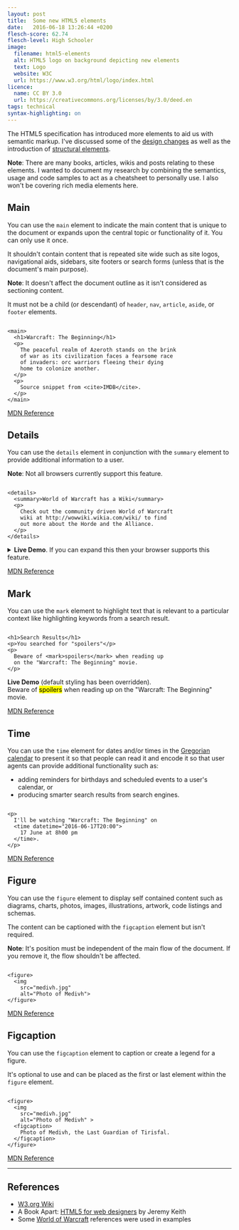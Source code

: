 ```yaml
---
layout: post
title:  Some new HTML5 elements
date:   2016-06-18 13:26:44 +0200
flesch-score: 62.74
flesch-level: High Schooler
image:
  filename: html5-elements
  alt: HTML5 logo on background depicting new elements
  text: Logo
  website: W3C
  url: https://www.w3.org/html/logo/index.html
licence:
  name: CC BY 3.0
  url: https://creativecommons.org/licenses/by/3.0/deed.en
tags: technical
syntax-highlighting: on
---
```


The HTML5 specification has introduced more elements to aid us with
semantic markup. I've discussed some of the
[design changes](/blog/design-changes-in-html5/)
as well as the introduction of
[structural elements](/blog/html5-structural-semantics/).

**Note**: There are many books, articles, wikis and posts relating to these elements.
I wanted to document my research by combining the semantics, usage and code
samples to act as a cheatsheet to personally use. I also won't be covering rich
media elements here.

## Main
You can use the `main` element to indicate the main content that is unique to
the document or expands upon the central topic or functionality of it.
You can only use it once.

It shouldn't contain content that is repeated site wide such as site logos,
navigational aids, sidebars, site footers or search forms (unless that is
the document's main purpose).

**Note**: It doesn't affect the document outline as it isn't considered as
sectioning content.

It must not be a child (or descendant) of `header`, `nav`, `article`, `aside`,
or `footer` elements.

<pre class="line-numbers"><code class="language-markup">
&lt;main&gt;
  &lt;h1&gt;Warcraft: The Beginning&lt;/h1&gt;
  &lt;p&gt;
    The peaceful realm of Azeroth stands on the brink
    of war as its civilization faces a fearsome race
    of invaders: orc warriors fleeing their dying
    home to colonize another.
  &lt;/p&gt;
  &lt;p&gt;
    Source snippet from &lt;cite&gt;IMDB&lt;/cite&gt;.
  &lt;/p&gt;
&lt;/main&gt;
</code></pre>

[MDN Reference](https://developer.mozilla.org/en/docs/Web/HTML/Element/main)

## Details
You can use the `details` element in conjunction with the `summary` element to
provide additional information to a user.

**Note**: Not all browsers currently support this feature.

<pre class="line-numbers"><code class="language-markup">
&lt;details&gt;
  &lt;summary&gt;World of Warcraft has a Wiki&lt;/summary&gt;
  &lt;p&gt;
    Check out the community driven World of Warcraft
    wiki at http://wowwiki.wikia.com/wiki/ to find
    out more about the Horde and the Alliance.
  &lt;/p&gt;
&lt;/details&gt;
</code></pre>

<details>
  <summary><b>Live Demo</b>. If you can expand this then your browser supports this feature.</summary>
  <p>
    <b>World of Warcraft has a Wiki</b><br>
    Check out the community driven World of Warcraft wiki at
    <a href="http://wowwiki.wikia.com/wiki/">Wiki</a> to find out more
    about the Horde and the Alliance.
  </p>
</details>

[MDN Reference](https://developer.mozilla.org/en/docs/Web/HTML/Element/details)

## Mark
You can use the `mark` element to highlight text that is relevant to a
particular context like highlighting keywords from a search result.

<pre class="line-numbers"><code class="language-markup">
&lt;h1&gt;Search Results&lt;/h1&gt;
&lt;p&gt;You searched for "spoilers"&lt;/p&gt;
&lt;p&gt;
  Beware of &lt;mark&gt;spoilers&lt;/mark&gt; when reading up
  on the "Warcraft: The Beginning" movie.
&lt;/p&gt;
</code></pre>

<p>
  <b>Live Demo</b> (default styling has been overridden).<br>
  Beware of <mark>spoilers</mark> when reading up on the
  "Warcraft: The Beginning" movie.
</p>

[MDN Reference](https://developer.mozilla.org/en/docs/Web/HTML/Element/mark)

## Time
You can use the `time` element for dates and/or times in the
[Gregorian calendar](https://en.wikipedia.org/wiki/Gregorian_calendar) to
present it so that people can read it and encode it so that user agents
can provide additional functionality such as:

* adding reminders for birthdays and scheduled events to a user's calendar, or
* producing smarter search results from search engines.

<pre class="line-numbers"><code class="language-markup">
&lt;p&gt;
  I'll be watching "Warcraft: The Beginning" on
  &lt;time datetime="2016-06-17T20:00"&gt;
    17 June at 8h00 pm
  &lt;/time&gt;.
&lt;/p&gt;  
</code></pre>

[MDN Reference](https://developer.mozilla.org/en/docs/Web/HTML/Element/time)

## Figure
You can use the `figure` element to display self contained content such as
diagrams, charts, photos, images, illustrations, artwork, code listings and
schemas.

The content can be captioned with the `figcaption` element but isn't required.

**Note**: It's position must be independent of the main flow of the document.
If you remove it, the flow shouldn't be affected.

<pre class="line-numbers"><code class="language-markup">
&lt;figure&gt;
  &lt;img
    src="medivh.jpg"
    alt="Photo of Medivh"&gt;
&lt;/figure&gt;
</code></pre>

[MDN Reference](https://developer.mozilla.org/en/docs/Web/HTML/Element/figure)

## Figcaption
You can use the `figcaption` element to caption or create a legend for a figure.

It's optional to use and can be placed as the first or last element
within the `figure` element.

<pre class="line-numbers"><code class="language-markup">
&lt;figure&gt;
  &lt;img
    src="medivh.jpg"
    alt="Photo of Medivh" &gt;
  &lt;figcaption&gt;
    Photo of Medivh, the Last Guardian of Tirisfal.
  &lt;/figcaption&gt;
&lt;/figure&gt;
</code></pre>

[MDN Reference](https://developer.mozilla.org/en/docs/Web/HTML/Element/figcaption)

---

## References

* [W3.org Wiki](https://www.w3.org/wiki/HTML_structural_elements)
* A Book Apart: [HTML5 for web designers](https://abookapart.com/products/html5-for-web-designers)
  by Jeremy Keith
* Some [World of Warcraft](http://wowwiki.wikia.com/) references were used in
  examples
